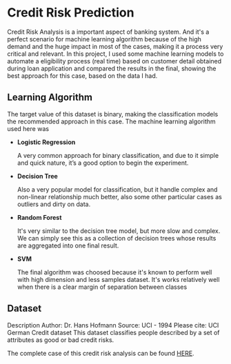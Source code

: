 # Credit Risk Prediction

Credit Risk Analysis is a important aspect of banking system. And it's a perfect scenario for machine learning algorithm because of the high demand and the huge impact in most of the cases, making it a process very critical and relevant.
In this project, I used some machine learning models to automate a eligibility process (real time) based on customer detail obtained during loan application and compared the results in the final, showing the best approach for this case, based on the data I had.

## Learning Algorithm

The target value of this dataset is binary, making the classification models the recommended approach in this case.
The machine learning algorithm used here was

- <b>Logistic Regression</b>  
  
  A very common approach for binary classification, and due to it simple and quick nature, it’s a good option to begin the experiment.  
  
  
- <b>Decision Tree</b>  
  
  Also a very popular model for classification, but it handle complex and non-linear relationship much better, also some other particular cases as outliers and dirty on data.  
  
  
- <b>Random Forest</b>

  It's very similar to the decision tree model, but more slow and complex. We can simply see this as a collection of decision trees whose results are aggregated into one final result.
  
  
- <b>SVM</b>
  
  The final algorithm was choosed because it's known to perform well with high dimension and less samples dataset. It's works relatively well when there is a clear margin of separation between classes


## Dataset

Description
Author: Dr. Hans Hofmann
Source: UCI - 1994
Please cite: UCI
German Credit dataset This dataset classifies people described by a set of attributes as good or bad credit risks.


The complete case of this credit risk analysis can be found [HERE](https://github.com/JCadorin/Credit_risk_Analysis/blob/main/Credit_Risk_Dataset.ipynb).
